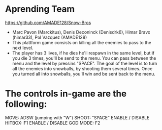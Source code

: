 # Aprending Team
https://github.com/AMADE128/Snow-Bros
- Marc Pavon (Marckitus), Denis Deconinck (Denisdrk6), Himar Bravo (himar33), Pol Vazquez (AMADE128)
- This plattform game consists on killing all the enemies to pass to the next level.
- The player has 3 lives, if he dies he'll respawn in the same level, but if you die 3 times, you'll be send to the menu. You can pass between the menu and the level by pressins "SPACE". The goal of the level is to turn all the enemies into snowballs, by shooting them several times. Once you turned all into snowballs, you'll win and be sent back to the menu.
# The controls in-game are the following:
MOVE: ADSW (jumping with "W")
SHOOT: "SPACE"
ENABLE / DISABLE HITBOX: F1
ENABLE / DISABLE GOD MODE: F2
